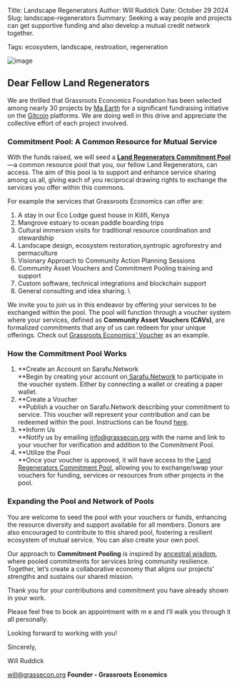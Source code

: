 Title: Landscape Regenerators
Author: Will Ruddick
Date: October 29 2024
Slug: landscape-regenerators
Summary: Seeking a way people and projects can get supportive funding and also develop a mutual credit network together.

Tags: ecosystem, landscape, restroation, regeneration

![image](images/blog/landscape-regenerators1.webp)

## Dear Fellow Land Regenerators

We are thrilled that Grassroots Economics Foundation has been selected among nearly 30 projects by [Ma Earth](https://maearth.com/) for a significant fundraising initiative on the [Gitcoin](https://explorer.gitcoin.co/#/round/42161/643) platforms. We are doing well in this drive and appreciate the collective effort of each project involved.


### **Commitment Pool: A Common Resource for Mutual Service**

With the funds raised, we will seed a **[Land Regenerators Commitment Pool](https://sarafu.network/pools/0x8322691F378022e18F9D1f346f217118AA861831)**—a common resource pool that you, our fellow Land Regenerators, can access. The aim of this pool is to support and enhance service sharing among us all, giving each of you reciprocal drawing rights to exchange the services you offer within this commons.

For example the services that Grassroots Economics can offer are:

1. A stay in our Eco Lodge guest house in Kilifi, Kenya
2. Mangrove estuary to ocean paddle boarding trips
3. Cultural immersion visits for traditional resource coordination and stewardship
4. Landscape design, ecosystem restoration,syntropic agroforestry and permaculture
5. Visionary Approach to Community Action Planning Sessions
6. Community Asset Vouchers and Commitment Pooling training and support
7. Custom software, technical integrations and blockchain support
8. General consulting and idea sharing.  \


We invite you to join us in this endeavor by offering your services to be exchanged within the pool. The pool will function through a voucher system where your services, defined as **Community Asset Vouchers (CAVs)**, are formalized commitments that any of us can redeem for your unique offerings. Check out [Grassroots Economics’ Voucher](https://sarafu.network/vouchers/0xE4ac86F6a06164A3301fF4957eF4B93551f752f0) as an example.


### **How the Commitment Pool Works**

1. **Create an Account on Sarafu.Network \
**Begin by creating your account on[ Sarafu.Network](https://sarafu.network) to participate in the voucher system. Either by connecting a wallet or creating a paper wallet. 
2. **Create a Voucher \
**Publish a voucher on Sarafu.Network describing your commitment to service. This voucher will represent your contribution and can be redeemed within the pool. Instructions can be found [here](https://www.youtube.com/playlist?list=PLPUExzwZAUpbHaJU7TIku7vpZ6q_yggQZ).
3. **Inform Us \
**Notify us by emailing [info@grassecon.org](mailto:info@grassecon.org) with the name and link to your voucher for verification and addition to the Commitment Pool.
4. **Utilize the Pool \
**Once your voucher is approved, it will have access to the [Land Regenerators Commitment Pool](https://sarafu.network/pools/0x8322691F378022e18F9D1f346f217118AA861831), allowing you to exchange/swap your vouchers for funding, services or resources from other projects in the pool.


### **Expanding the Pool and Network of Pools**

You are welcome to seed the pool with your vouchers or funds, enhancing the resource diversity and support available for all members. Donors are also encouraged to contribute to this shared pool, fostering a resilient ecosystem of mutual service. You can also create your own pool.

Our approach to **Commitment Pooling** is inspired by [ancestral wisdom](https://youtu.be/49zgjjFukFQ), where pooled commitments for services bring community resilience. Together, let’s create a collaborative economy that aligns our projects' strengths and sustains our shared mission.

Thank you for your contributions and commitment you have already shown in your work.

Please feel free to book an appointment with m e and I’ll walk you through it all personally. 


Looking forward to working with you!

Sincerely, 

Will Ruddick

[will@grassecon.org](mailto:will@grassecon.org) 
**Founder - Grassroots Economics**

